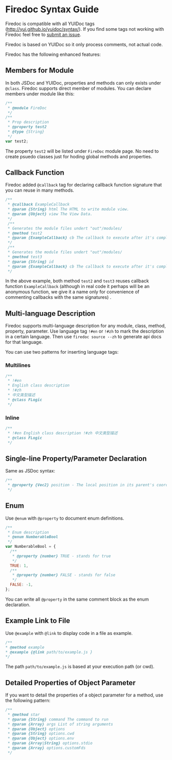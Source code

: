 # Firedoc Syntax Guide

Firedoc is compatible with all YUIDoc tags (http://yui.github.io/yuidoc/syntax/). 
If you find some tags not working with Firedoc feel free to [submit an issue](https://github.com/fireball-x/firedoc/issues).

Firedoc is based on YUIDoc so it only process comments, not actual code.

Firedoc has the following enhanced features:

## Members for Module

In both JSDoc and YUIDoc, properties and methods can only exists under `@class`. Firedoc supports direct member of modules. 
You can declare members under module like this:
```js
/**
 * @module FireDoc
 */
/**
 * Prop description
 * @property test2
 * @type {String}
 */
var test2;
```

The property `test2` will be listed under `FireDoc` module page. No need to create psuedo classes just for hoding global methods and properties.

## Callback Function

Firedoc added `@callback` tag for declaring callback function signature that you can reuse in many methods.

```js
/**
 * @callback ExampleCallback
 * @param {String} html The HTML to write module view.
 * @param {Object} view The View Data.
 */
 /**
 * Generates the module files undert "out"/modules/
 * @method test2
 * @param {ExampleCallback} cb The callback to execute after it's completed
 */
 /**
 * Generates the module files undert "out"/modules/
 * @method test3
 * @param {String} id
 * @param {ExampleCallback} cb The callback to execute after it's completed
 */
```
In the above example, both method `test2` and `test3` reuses callback function `ExampleCallback` (although in real code it perhaps will be an anonymous function, we give it a name only for convenience of commenting callbacks with the same signatures) .

## Multi-language Description

Firedoc supports multi-language description for any module, class, method, property, parameter. Use language tag `!#en` or `!#zh` to mark the description in a certain language. Then use `firedoc source --zh` to generate api docs for that language.

You can use two patterns for inserting language tags:

### Multilines

```js
/**
 * !#en
 * English class description
 * !#zh
 * 中文类型描述
 * @class FLogic
 */
```

### Inline

```js
/**
 * !#en English class description !#zh 中文类型描述
 * @class FLogic
 */
```

## Single-line Property/Parameter Declaration

Same as JSDoc syntax:
```js
/**
 * @property {Vec2} position - The local position in its parent's coordinate system
 */
```     

## Enum

Use `@enum` with `@property` to document enum definitions.

```js
/**
 * Enum description
 * @enum NumberableBool
 */
var NumberableBool = {
  /**
   * @property {number} TRUE - stands for true
   */
  TRUE: 1,
  /**
   * @property {number} FALSE - stands for false
   */
  FALSE: -1,
};
```

You can write all `@property` in the same comment block as the enum declaration.

## Example Link to File

Use `@example` with `@link` to display code in a file as example.

```js
/**
* @method example
* @example {@link path/to/example.js }
*/
```

The path `path/to/example.js` is based at your execution path (or cwd). 

## Detailed Properties of Object Parameter

If you want to detail the properties of a object parameter for a method, use the following pattern:

```js
/**
 * @method star
 * @param {String} command The command to run
 * @param {Array} args List of string arguments
 * @param {Object} options
 * @param {String} options.cwd
 * @param {Object} options.env
 * @param {Array|String} options.stdio
 * @param {Array} options.customFds
 */
```
